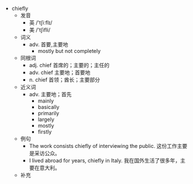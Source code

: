 - chiefly
  - 发音
    - 英 /'tʃiːflɪ/
    - 美 /'tʃifli/
  - 词义
    - adv. 首要,主要地
      - mostly but not completely
  - 同根词
    - adj. chief 首席的；主要的；主任的
    - adv. chief 主要地；首要地
    - n. chief 首领；酋长；主要部分
  - 近义词
    - adv. 主要地；首先
      - mainly
      - basically
      - primarily
      - largely
      - mostly
      - firstly
  - 例句
    - The work consists chiefly of interviewing the public. 这份工作主要是采访公众。
    - I lived abroad for years, chiefly in Italy. 我在国外生活了很多年，主要在意大利。
  - 补充